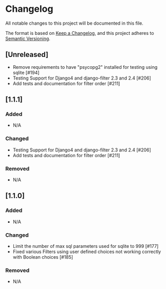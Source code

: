 # Changelog
All notable changes to this project will be documented in this file.

The format is based on [Keep a Changelog](https://keepachangelog.com/en/1.0.0/),
and this project adheres to [Semantic Versioning](https://semver.org/spec/v2.0.0.html).

## [Unreleased]
- Remove requirements to have "psycopg2" installed for testing using sqlite [#194]
- Testing Support for Django4 and django-filter 2.3 and 2.4 [#206]
- Add tests and documentation for filter order [#211]

## [1.1.1]
### Added
- N/A

### Changed
- Testing Support for Django4 and django-filter 2.3 and 2.4 [#206]
- Add tests and documentation for filter order [#211]

### Removed
- N/A


## [1.1.0]
### Added
- N/A

### Changed
- Limit the number of max sql parameters used for sqlite to 999 [#177]
- Fixed various Filters using user defined choices not working correctly with Boolean choices [#185]

### Removed
- N/A
